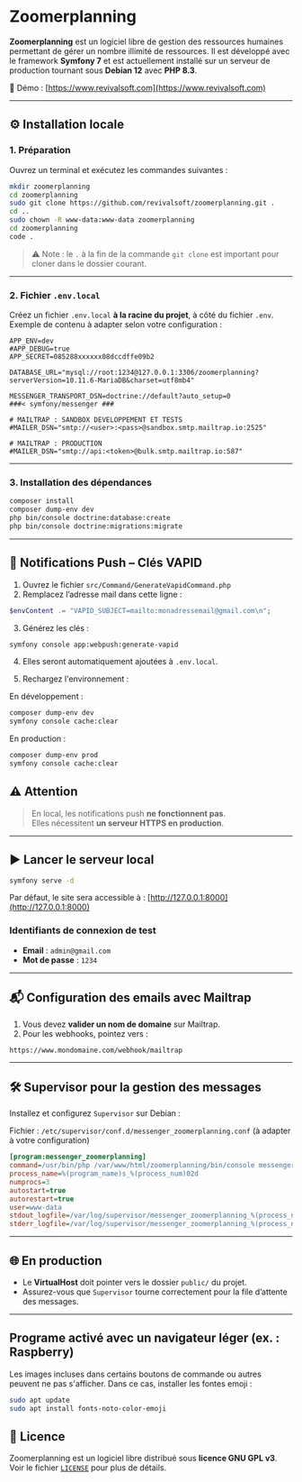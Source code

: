 # Zoomerplanning

**Zoomerplanning** est un logiciel libre de gestion des ressources humaines permettant de gérer un nombre illimité de ressources. Il est développé avec le framework **Symfony 7** et est actuellement installé sur un serveur de production tournant sous **Debian 12** avec **PHP 8.3**.

🔗 Démo : [https://www.revivalsoft.com](https://www.revivalsoft.com)

---

## ⚙️ Installation locale

### 1. Préparation

Ouvrez un terminal et exécutez les commandes suivantes :

```bash
mkdir zoomerplanning
cd zoomerplanning
sudo git clone https://github.com/revivalsoft/zoomerplanning.git .
cd ..
sudo chown -R www-data:www-data zoomerplanning
cd zoomerplanning
code .
```

> ⚠️ Note : le `.` à la fin de la commande `git clone` est important pour cloner dans le dossier courant.

---

### 2. Fichier `.env.local`

Créez un fichier `.env.local` **à la racine du projet**, à côté du fichier `.env`. Exemple de contenu à adapter selon votre configuration :

```
APP_ENV=dev
#APP_DEBUG=true
APP_SECRET=085288xxxxxx08dccdffe09b2

DATABASE_URL="mysql://root:1234@127.0.0.1:3306/zoomerplanning?serverVersion=10.11.6-MariaDB&charset=utf8mb4"

MESSENGER_TRANSPORT_DSN=doctrine://default?auto_setup=0
###< symfony/messenger ###

# MAILTRAP : SANDBOX DEVELOPPEMENT ET TESTS
#MAILER_DSN="smtp://<user>:<pass>@sandbox.smtp.mailtrap.io:2525"

# MAILTRAP : PRODUCTION
#MAILER_DSN="smtp://api:<token>@bulk.smtp.mailtrap.io:587"
```

---

### 3. Installation des dépendances

```bash
composer install
composer dump-env dev
php bin/console doctrine:database:create
php bin/console doctrine:migrations:migrate
```

---

## 🔐 Notifications Push – Clés VAPID

1. Ouvrez le fichier `src/Command/GenerateVapidCommand.php`
2. Remplacez l’adresse mail dans cette ligne :

```php
$envContent .= "VAPID_SUBJECT=mailto:monadressemail@gmail.com\n";
```

3. Générez les clés :

```bash
symfony console app:webpush:generate-vapid
```

4. Elles seront automatiquement ajoutées à `.env.local`.

5. Rechargez l'environnement :

En développement : 
```bash
composer dump-env dev
symfony console cache:clear
```
En production :
```bash
composer dump-env prod
symfony console cache:clear
```

## ⚠️ Attention

> En local, les notifications push **ne fonctionnent pas**.  
> Elles nécessitent **un serveur HTTPS en production**.


---

## ▶️ Lancer le serveur local

```bash
symfony serve -d
```

Par défaut, le site sera accessible à : [http://127.0.0.1:8000](http://127.0.0.1:8000)

### Identifiants de connexion de test

- **Email** : `admin@gmail.com`
- **Mot de passe** : `1234`

---

## 📬 Configuration des emails avec Mailtrap

1. Vous devez **valider un nom de domaine** sur Mailtrap.
2. Pour les webhooks, pointez vers :

```
https://www.mondomaine.com/webhook/mailtrap
```

---

## 🛠️ Supervisor pour la gestion des messages

Installez et configurez `Supervisor` sur Debian :

Fichier : `/etc/supervisor/conf.d/messenger_zoomerplanning.conf`
(à adapter à votre configuration)

```ini
[program:messenger_zoomerplanning]
command=/usr/bin/php /var/www/html/zoomerplanning/bin/console messenger:consume async --env=prod
process_name=%(program_name)s_%(process_num)02d
numprocs=3
autostart=true
autorestart=true
user=www-data
stdout_logfile=/var/log/supervisor/messenger_zoomerplanning_%(process_num)02d.log
stderr_logfile=/var/log/supervisor/messenger_zoomerplanning_%(process_num)02d_error.log
```

---

## 🌐 En production

- Le **VirtualHost** doit pointer vers le dossier `public/` du projet.
- Assurez-vous que `Supervisor` tourne correctement pour la file d’attente des messages.

---

## Programe activé avec un navigateur léger (ex. : Raspberry)
Les images incluses dans certains boutons de commande ou autres peuvent ne pas s'afficher.
Dans ce cas, installer les fontes emoji : 
```bash
sudo apt update
sudo apt install fonts-noto-color-emoji
```


## 📜 Licence

Zoomerplanning est un logiciel libre distribué sous **licence GNU GPL v3**.  
Voir le fichier [`LICENSE`](https://www.gnu.org/licenses/gpl-3.0.txt) pour plus de détails.
